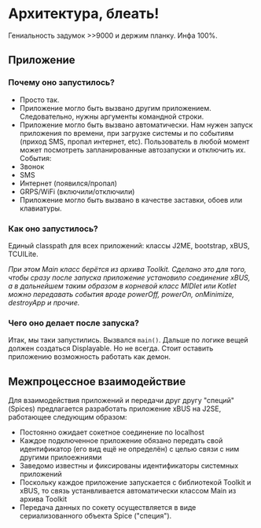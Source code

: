 # Архитектура, блеать!

Гениальность задумок >>9000 и держим планку. Инфа 100%.

## Приложение

### Почему оно запустилось?

* Просто так.
* Приложение могло быть вызвано другим приложением. Следовательно, нужны аргументы командной строки.
* Приложение могло быть вызвано автоматически. Нам нужен запуск приложения по времени, при загрузке системы и по событиям (приход SMS, пропал интернет, etc). Пользователь в любой момент может посмотреть запланированные автозапуски и отключить их. События:
 * Звонок
 * SMS
 * Интернет (появился/пропал)
 * GRPS/WiFi (включили/отключили)
* Приложение могло быть вызвано в качестве заставки, обоев или клавиатуры.

### Как оно запустилось?

Единый classpath для всех приложений: классы J2ME, bootstrap, xBUS, TCUILite.

_При этом Main класс берётся из архива Toolkit. Сделано это для того, чтобы сразу после запуска приложение установило соединение xBUS, а в дальнейшем таким образом в корневой класс MIDlet или Kotlet можно передавать события вроде powerOff, powerOn, onMinimize, destroyApp и прочие._

### Чего оно делает после запуска?

Итак, мы таки запустились. Вызвался `main()`. Дальше по логике вещей должен создаться Displayable. Но не всегда. Стоит оставить приложению возможность работать как демон.

## Межпроцессное взаимодействие

  Для взаимодействия приложений и передачи друг другу "специй" (Spices) предлагается разработать приложение xBUS на J2SE, работающее следующим образом:
* Постоянно ожидает сокетное соединение по localhost
* Каждое подключенное приложение обязано передать свой идентификатор (его вид ещё не определён) с целью связи с ним другими прилоежниями
* Заведомо известны и фиксированы идентификаторы системных приложений
* Поскольку каждое приложение запускается с библиотекой Toolkit и xBUS, то связь устанвливается автоматически классом Main из архива Toolkit
* Передача данных по сокету осуществляется в виде сериализованного объекта Spice ("специя"). 